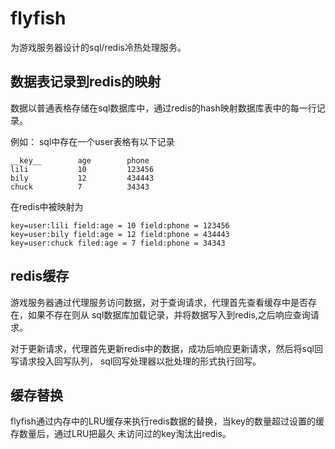 # flyfish

为游戏服务器设计的sql/redis冷热处理服务。


## 数据表记录到redis的映射

数据以普通表格存储在sql数据库中，通过redis的hash映射数据库表中的每一行记录。

例如：
sql中存在一个user表格有以下记录

	__key__        age        phone
	lili           10         123456
	bily           12         434443
	chuck          7          34343

在redis中被映射为

	key=user:lili field:age = 10 field:phone = 123456
	key=user:bily field:age = 12 field:phone = 434443
	key=user:chuck filed:age = 7 field:phone = 34343

## redis缓存

游戏服务器通过代理服务访问数据，对于查询请求，代理首先查看缓存中是否存在，如果不存在则从
sql数据库加载记录，并将数据写入到redis,之后响应查询请求。

对于更新请求，代理首先更新redis中的数据，成功后响应更新请求，然后将sql回写请求投入回写队列，
sql回写处理器以批处理的形式执行回写。

## 缓存替换

flyfish通过内存中的LRU缓存来执行redis数据的替换，当key的数量超过设置的缓存数量后，通过LRU把最久
未访问过的key淘汰出redis。







